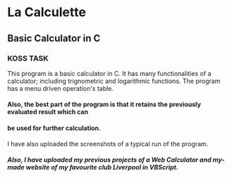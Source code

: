 # La Calculette
## Basic Calculator in C
### KOSS TASK

This program is a basic calculator in C. It has many functionalities of a calculator;
including trignometric and logarithmic functions. The program has a menu driven operation's table.

#### Also, the best part of the program is that it retains the previously evaluated result which can 
#### be used for further calculation. 

I have also uploaded the screenshots of a typical run of the program.

##### Also, I have uploaded my previous projects of a Web Calculator and my-made website of my favourite club Liverpool in VBScript.
